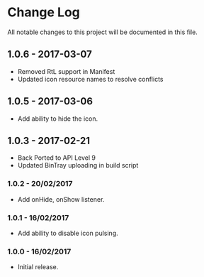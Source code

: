 # Change Log
All notable changes to this project will be documented in this file.

## 1.0.6 - 2017-03-07
* Removed RtL support in Manifest
* Updated icon resource names to resolve conflicts

## 1.0.5 - 2017-03-06
* Add ability to hide the icon.

## 1.0.3 - 2017-02-21
- Back Ported to API Level 9
- Updated BinTray uploading in build script

### 1.0.2 - 20/02/2017
* Add onHide, onShow listener.

### 1.0.1 - 16/02/2017
* Add ability to disable icon pulsing.

### 1.0.0 - 16/02/2017
* Initial release.

